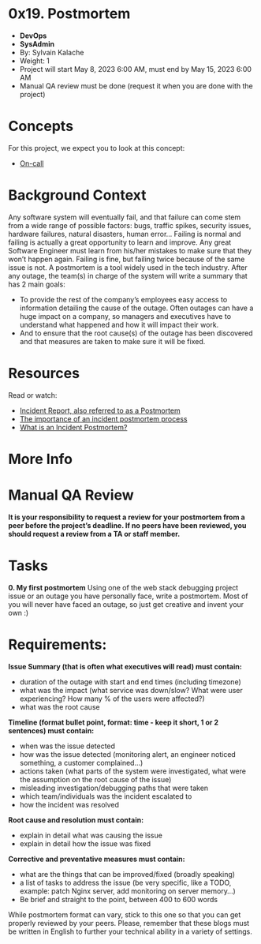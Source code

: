    # 0x19. Postmortem
* ****DevOps****
* ****SysAdmin****
* By: Sylvain Kalache
* Weight: 1
* Project will start May 8, 2023 6:00 AM, must end by May 15, 2023 6:00 AM
* Manual QA review must be done (request it when you are done with the project)
# Concepts
For this project, we expect you to look at this concept:
* [On-call](https://intranet.alxswe.com/concepts/39)

# Background Context
Any software system will eventually fail, and that failure can come stem from a wide range of possible factors: bugs, traffic spikes, security issues, hardware failures, natural disasters, human error… Failing is normal and failing is actually a great opportunity to learn and improve. Any great Software Engineer must learn from his/her mistakes to make sure that they won’t happen again. Failing is fine, but failing twice because of the same issue is not.
A postmortem is a tool widely used in the tech industry. After any outage, the team(s) in charge of the system will write a summary that has 2 main goals:
* To provide the rest of the company’s employees easy access to information detailing the cause of the outage. Often outages can have a huge impact on a company, so managers and executives have to understand what happened and how it will impact their work.
* And to ensure that the root cause(s) of the outage has been discovered and that measures are taken to make sure it will be fixed.

# Resources
Read or watch:
* [Incident Report, also referred to as a Postmortem](https://intranet.alxswe.com/rltoken/vkEjk-M6yBWW-wyB-7-I9Q)
* [The importance of an incident postmortem process](https://intranet.alxswe.com/rltoken/QwvgCYt2zjKRT7qMRe7I8A)
* [What is an Incident Postmortem?](https://intranet.alxswe.com/rltoken/kBjhT2PIr4X-U8FLI97--Q)

# More Info
# Manual QA Review
**It is your responsibility to request a review for your postmortem from a peer before the project’s deadline. If no peers have been reviewed, you should request a review from a TA or staff member.**

# Tasks
****0. My first postmortem****
Using one of the web stack debugging project issue or an outage you have personally face, write a postmortem. Most of you will never have faced an outage, so just get creative and invent your own :)

# Requirements:
****Issue Summary (that is often what executives will read) must contain:****
* duration of the outage with start and end times (including timezone)
* what was the impact (what service was down/slow? What were user experiencing? How many % of the users were affected?)
* what was the root cause

****Timeline (format bullet point, format: time - keep it short, 1 or 2 sentences) must contain:****
* when was the issue detected
* how was the issue detected (monitoring alert, an engineer noticed something, a customer complained…)
* actions taken (what parts of the system were investigated, what were the assumption on the root cause of the issue)
* misleading investigation/debugging paths that were taken
* which team/individuals was the incident escalated to
* how the incident was resolved

****Root cause and resolution must contain:****
* explain in detail what was causing the issue
* explain in detail how the issue was fixed

****Corrective and preventative measures must contain:****
* what are the things that can be improved/fixed (broadly speaking)
* a list of tasks to address the issue (be very specific, like a TODO, example: patch Nginx server, add monitoring on server memory…)
* Be brief and straight to the point, between 400 to 600 words

While postmortem format can vary, stick to this one so that you can get properly reviewed by your peers.
Please, remember that these blogs must be written in English to further your technical ability in a variety of settings.

